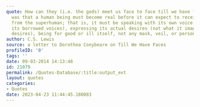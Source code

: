 ```yaml
---
quote: How can they (i.e. the gods) meet us face to face till we have faces? The idea
  was that a human being must become real before it can expect to receive any message
  from the superhuman; that is, it must be speaking with its own voice (not one of
  its borrowed voices), expressing its actual desires (not what it imagines that it
  desires), being for good or ill itself, not any mask, veil, or persona.
author: C.S. Lewis
source: a letter to Dorothea Conybeare on Till We Have Faces
profileID: '0'
tags: ''
date: 09-03-2014 14:13:48
id: 21079
permalink: /Quotes-Database/:title:output_ext
layout: quotes
categories:
- Quotes
date: 2023-04-23 11:44:45.180083
---
```

